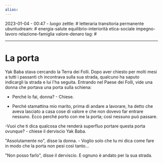 ```yaml
---
alias: 
---
```

2023-01-04 - 00:47 - *luogo*
zettle: # letteraria transitoria permanente
ubuntudream: # energia-salute equilibrio-interiorità etica-sociale impegno-lavoro relazione-famiglia valore-denaro 
tag: #

---
# La porta

Yak Baba stava cercando la Terra dei Folli. Dopo aver chiesto per molti mesi a tutti i passanti ch incontrava sulla sua strada, qualcuno ha saputo indicargli la strada e lui l'ha seguita. Entrando nel Paese dei Folli, vide una donna che portava una porta sulla schiena:

- Perché lo fai, donna? - Chiese.

- Perché stamattina mio marito, prima di andare a lavorare, ha detto che aveva lasciato a casa cose di valore e che non dovevo far entrare nessuno. Ecco perché porto con me la porta; così nessuno può passare.

-Vuoi che ti dica qualcosa che renderà superfluo portare questa porta ovunque? - chiese il derviscio Yak Baba.

"Assolutamente no", disse la donna. - Voglio solo che tu mi dica come fare in modo che la porta non pesi così tanto...

"Non posso farlo", disse il derviscio. E ognuno è andato per la sua strada.
